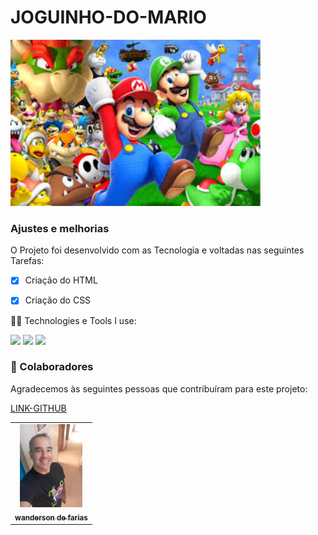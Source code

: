 # JOGUINHO-DO-MARIO


<img src="./images/logo-mario.jpg" width="400px" alt="foto "/><br>


### Ajustes e melhorias




O Projeto foi desenvolvido com as Tecnologia e voltadas nas seguintes Tarefas:

- [x] Criação do HTML
- [x] Criação do CSS



 🧑‍💻 Technologies e Tools I use:
 
 <div>
 <img src="https://img.shields.io/badge/HTML5-E34F26?style=for-the-badge&logo=html5&logoColor=white">
 <img src="https://img.shields.io/badge/CSS3-1572B6?style=for-the-badge&logo=css3&logoColor=white">
 <img src="https://img.shields.io/badge/JavaScript-F7DF1E?style=for-the-badge&logo=javascript&logoColor=black"> 



 </div>


### 🤝 Colaboradores

Agradecemos às seguintes pessoas que contribuíram para este projeto:



<table>
  <tr>
     <td align="center">
      <a href="#">
      <img src="./images/foto.png" width="100px" alt="foto wanderson"/><br>
        <sub>
          <b>wanderson de farias</b>
        </sub>
        </sub>
      </a>
    </td>
    <a href="https://github.com/wandersondefariasprogramador" >LINK-GITHUB</a>

  </tr>
</table>


<div>
 







 
